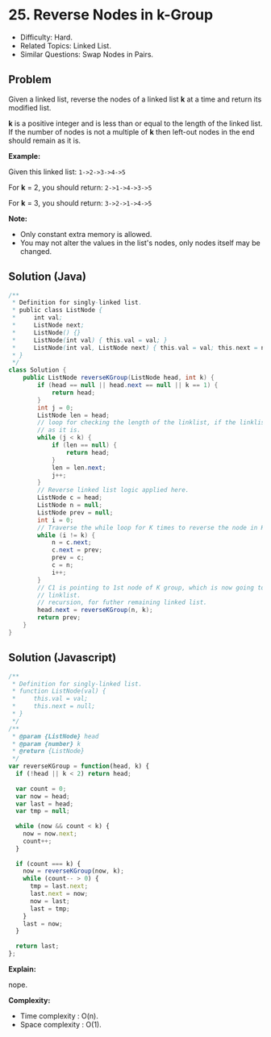# 25. Reverse Nodes in k-Group

- Difficulty: Hard.
- Related Topics: Linked List.
- Similar Questions: Swap Nodes in Pairs.

## Problem

Given a linked list, reverse the nodes of a linked list **k** at a time and return its modified list.

**k** is a positive integer and is less than or equal to the length of the linked list. If the number of nodes is not a multiple of **k** then left-out nodes in the end should remain as it is.

**Example:**

Given this linked list: ```1->2->3->4->5```

For **k** = 2, you should return: ```2->1->4->3->5```

For **k** = 3, you should return: ```3->2->1->4->5```

**Note:**

- Only constant extra memory is allowed.
- You may not alter the values in the list's nodes, only nodes itself may be changed.

## Solution (Java)
```java
/**
 * Definition for singly-linked list.
 * public class ListNode {
 *     int val;
 *     ListNode next;
 *     ListNode() {}
 *     ListNode(int val) { this.val = val; }
 *     ListNode(int val, ListNode next) { this.val = val; this.next = next; }
 * }
 */
class Solution {
    public ListNode reverseKGroup(ListNode head, int k) {
        if (head == null || head.next == null || k == 1) {
            return head;
        }
        int j = 0;
        ListNode len = head;
        // loop for checking the length of the linklist, if the linklist is less than k, then return
        // as it is.
        while (j < k) {
            if (len == null) {
                return head;
            }
            len = len.next;
            j++;
        }
        // Reverse linked list logic applied here.
        ListNode c = head;
        ListNode n = null;
        ListNode prev = null;
        int i = 0;
        // Traverse the while loop for K times to reverse the node in K groups.
        while (i != k) {
            n = c.next;
            c.next = prev;
            prev = c;
            c = n;
            i++;
        }
        // C1 is pointing to 1st node of K group, which is now going to point to the next K group
        // linklist.
        // recursion, for futher remaining linked list.
        head.next = reverseKGroup(n, k);
        return prev;
    }
}
```

## Solution (Javascript)

```javascript
/**
 * Definition for singly-linked list.
 * function ListNode(val) {
 *     this.val = val;
 *     this.next = null;
 * }
 */
/**
 * @param {ListNode} head
 * @param {number} k
 * @return {ListNode}
 */
var reverseKGroup = function(head, k) {
  if (!head || k < 2) return head;
  
  var count = 0;
  var now = head;
  var last = head;
  var tmp = null;
  
  while (now && count < k) {
    now = now.next;
    count++;
  }
  
  if (count === k) {
    now = reverseKGroup(now, k);
    while (count-- > 0) {
      tmp = last.next;
      last.next = now;
      now = last;
      last = tmp;
    }
    last = now;
  }
  
  return last;
};
```

**Explain:**

nope.

**Complexity:**

* Time complexity : O(n).
* Space complexity : O(1).
